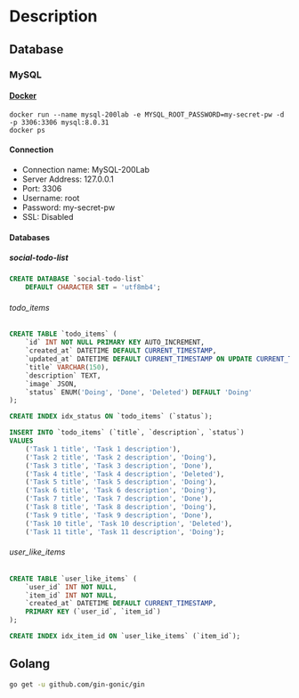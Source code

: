# Description

## Database

### MySQL

#### [Docker](https://hub.docker.com/_/mysql)

```console
docker run --name mysql-200lab -e MYSQL_ROOT_PASSWORD=my-secret-pw -d -p 3306:3306 mysql:8.0.31
docker ps
```

#### Connection

- Connection name: MySQL-200Lab
- Server Address: 127.0.0.1
- Port: 3306
- Username: root
- Password: my-secret-pw
- SSL: Disabled

#### Databases

##### social-todo-list

```sql
CREATE DATABASE `social-todo-list`
    DEFAULT CHARACTER SET = 'utf8mb4';
```

###### todo_items

```sql
CREATE TABLE `todo_items` (
    `id` INT NOT NULL PRIMARY KEY AUTO_INCREMENT,
    `created_at` DATETIME DEFAULT CURRENT_TIMESTAMP,
    `updated_at` DATETIME DEFAULT CURRENT_TIMESTAMP ON UPDATE CURRENT_TIMESTAMP,
    `title` VARCHAR(150),
    `description` TEXT,
    `image` JSON,
    `status` ENUM('Doing', 'Done', 'Deleted') DEFAULT 'Doing'
);
```

```sql
CREATE INDEX idx_status ON `todo_items` (`status`);
```

```sql
INSERT INTO `todo_items` (`title`, `description`, `status`)
VALUES
    ('Task 1 title', 'Task 1 description'),
    ('Task 2 title', 'Task 2 description', 'Doing'),
    ('Task 3 title', 'Task 3 description', 'Done'),
    ('Task 4 title', 'Task 4 description', 'Deleted'),
    ('Task 5 title', 'Task 5 description', 'Doing'),
    ('Task 6 title', 'Task 6 description', 'Doing'),
    ('Task 7 title', 'Task 7 description', 'Done'),
    ('Task 8 title', 'Task 8 description', 'Doing'),
    ('Task 9 title', 'Task 9 description', 'Done'),
    ('Task 10 title', 'Task 10 description', 'Deleted'),
    ('Task 11 title', 'Task 11 description', 'Doing');
```

###### user_like_items

```sql
CREATE TABLE `user_like_items` (
    `user_id` INT NOT NULL,
    `item_id` INT NOT NULL,
    `created_at` DATETIME DEFAULT CURRENT_TIMESTAMP,
    PRIMARY KEY (`user_id`, `item_id`)
);

```

```sql
CREATE INDEX idx_item_id ON `user_like_items` (`item_id`);

```

## Golang

```bash
go get -u github.com/gin-gonic/gin
```
